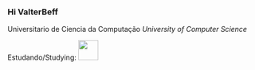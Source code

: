### Hi **ValterBeff**

Universitario de Ciencia da Computação
*University of Computer Science*

Estudando/Studying:
<img loading="lazy" src="https://cdn.jsdelivr.net/gh/devicons/devicon/icons/git/git-original.svg" width="40" height="40"/>
